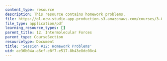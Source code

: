 ```yaml
---
content_type: resource
description: This resource contains homework problems.
file: https://ol-ocw-studio-app-production.s3.amazonaws.com/courses/3-091sc-introduction-to-solid-state-chemistry-fall-2010/ae36b04aa6cfe8f7e5178b43e8dc08c4_MIT3_091SCF09_hw12.pdf
file_type: application/pdf
learning_resource_types: []
parent_title: 12. Intermolecular Forces
parent_type: CourseSection
resourcetype: Document
title: 'Session #12: Homework Problems'
uid: ae36b04a-a6cf-e8f7-e517-8b43e8dc08c4
---
```

